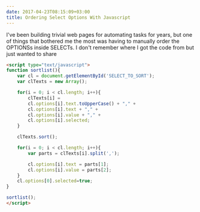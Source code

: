 ```yaml
---
date: 2017-04-23T08:15:09+03:00
title: Ordering Select Options With Javascript
---
```


I've been building trivial web pages for automating tasks for years, but one of things that bothered me the most was having to manually order the OPTIONSs inside SELECTs. I don't remember where I got the code from but just wanted to share<!--more-->

```html
<script type="text/javascript">
function sortlist(){
	var cl = document.getElementById('SELECT_TO_SORT');
	var clTexts = new Array();

	for(i = 0; i < cl.length; i++){
		clTexts[i] =
		cl.options[i].text.toUpperCase() + "," +
		cl.options[i].text + "," +
		cl.options[i].value + "," +
		cl.options[i].selected;
	}

	clTexts.sort();

	for(i = 0; i < cl.length; i++){
		var parts = clTexts[i].split(',');

		cl.options[i].text = parts[1];
		cl.options[i].value = parts[2];
	}
	cl.options[0].selected=true;
}

sortlist();
</script>
```
